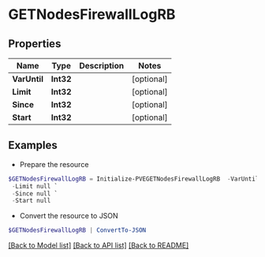 # GETNodesFirewallLogRB
## Properties

Name | Type | Description | Notes
------------ | ------------- | ------------- | -------------
**VarUntil** | **Int32** |  | [optional] 
**Limit** | **Int32** |  | [optional] 
**Since** | **Int32** |  | [optional] 
**Start** | **Int32** |  | [optional] 

## Examples

- Prepare the resource
```powershell
$GETNodesFirewallLogRB = Initialize-PVEGETNodesFirewallLogRB  -VarUntil null `
 -Limit null `
 -Since null `
 -Start null
```

- Convert the resource to JSON
```powershell
$GETNodesFirewallLogRB | ConvertTo-JSON
```

[[Back to Model list]](../README.md#documentation-for-models) [[Back to API list]](../README.md#documentation-for-api-endpoints) [[Back to README]](../README.md)

